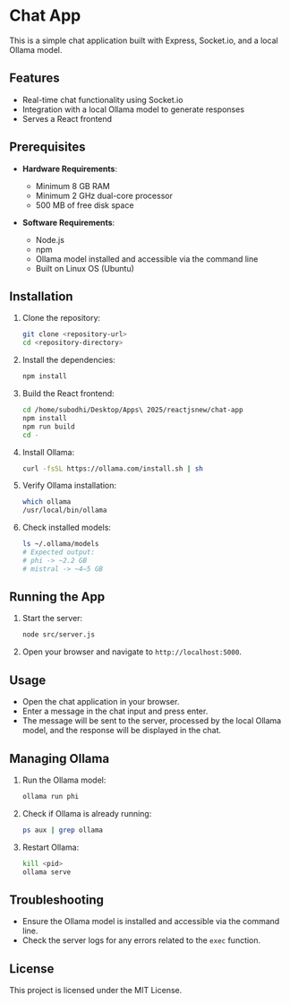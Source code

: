 # Chat App

This is a simple chat application built with Express, Socket.io, and a local Ollama model.

## Features

- Real-time chat functionality using Socket.io
- Integration with a local Ollama model to generate responses
- Serves a React frontend

## Prerequisites

- **Hardware Requirements**:
  - Minimum 8 GB RAM
  - Minimum 2 GHz dual-core processor
  - 500 MB of free disk space

- **Software Requirements**:
  - Node.js
  - npm
  - Ollama model installed and accessible via the command line
  - Built on Linux OS (Ubuntu)

## Installation

1. Clone the repository:

    ```bash
    git clone <repository-url>
    cd <repository-directory>
    ```

2. Install the dependencies:

    ```bash
    npm install
    ```

3. Build the React frontend:

    ```bash
    cd /home/subodhi/Desktop/Apps\ 2025/reactjsnew/chat-app
    npm install
    npm run build
    cd -
    ```

4. Install Ollama:

    ```bash
    curl -fsSL https://ollama.com/install.sh | sh
    ```

5. Verify Ollama installation:

    ```bash
    which ollama
    /usr/local/bin/ollama
    ```

6. Check installed models:

    ```bash
    ls ~/.ollama/models
    # Expected output:
    # phi -> ~2.2 GB
    # mistral -> ~4–5 GB
    ```

## Running the App

1. Start the server:

    ```bash
    node src/server.js
    ```

2. Open your browser and navigate to `http://localhost:5000`.

## Usage

- Open the chat application in your browser.
- Enter a message in the chat input and press enter.
- The message will be sent to the server, processed by the local Ollama model, and the response will be displayed in the chat.

## Managing Ollama

1. Run the Ollama model:

    ```bash
    ollama run phi
    ```

2. Check if Ollama is already running:

    ```bash
    ps aux | grep ollama
    ```

3. Restart Ollama:

    ```bash
    kill <pid>
    ollama serve
    ```

## Troubleshooting

- Ensure the Ollama model is installed and accessible via the command line.
- Check the server logs for any errors related to the `exec` function.

## License

This project is licensed under the MIT License.
